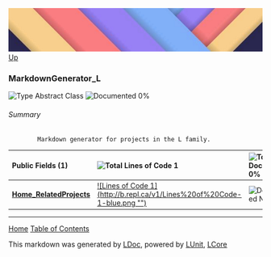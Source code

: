 ![](../Content/LDoc-banner-small.png "")
[Up](../LDoc.md)

### MarkdownGenerator_L

![Type Abstract Class](http://b.repl.ca/v1/Type-Abstract%20Class-blue.png "") ![Documented 0%](http://b.repl.ca/v1/Documented-0%25-red.png "")




###### Summary

            Markdown generator for projects in the L family.
            

Public   Fields (1) | ![Total Lines of Code 1](http://b.repl.ca/v1/Total%20Lines%20of%20Code-1-blue.png "") | ![Total Documented 0%](http://b.repl.ca/v1/Total%20Documented-0%25-red.png "") | ![Total Coverage 0%](http://b.repl.ca/v1/Total%20Coverage-0%25-red.png "")
:---  | :---  | :---  | :--- 
**[Home_RelatedProjects](MarkdownGenerator_L_Home_RelatedProjects.md)** | [![Lines of Code 1](http://b.repl.ca/v1/Lines%20of%20Code-1-blue.png &quot;&quot;)](../Markdown/MarkdownGenerator_L.cs) | ![Documented No](http://b.repl.ca/v1/Documented-No-red.png "") | ![Covered No](http://b.repl.ca/v1/Covered-No-red.png "")




---

[Home](../../README.md) [Table of Contents](../../TableOfContents.md)

This markdown was generated by [LDoc](https://github.com/CodeSingularity/LDoc), powered by [LUnit](https://github.com/CodeSingularity/LUnit), [LCore](https://github.com/CodeSingularity/LCore)
